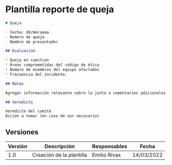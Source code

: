 # Plantilla reporte de queja

```md
# Queja

- Fecha: dd/mm/aaaa
- Numero de queja
- Nombre de presentador

## Evaluación

* Queja en cuestion
* Áreas comprometidas del código de ética
* Número de miembros del equipo afectados
* Frecuencia del incidente.

## Notas

Agregar información relevante sobre la junta o comentarios adicionales.

## Veredicto

Veredicto del comité
Acción a tomar (en caso de ser necesario)

```

## Versiones

| Versión | Descripción                      | Responsables   | Fecha      |
| ------- | -------------------------------- | -------------- | ---------- |
| 1.0     | Creación de la plantilla         | Emilio Rivas | 14/03/2022 |
